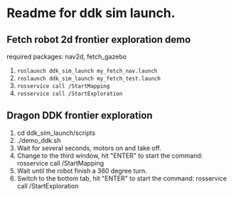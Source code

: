 # Readme for ddk sim launch.

## Fetch robot 2d frontier exploration demo
required packages:
nav2d, fetch_gazebo

1. ```roslaunch ddk_sim_launch my_fetch_nav.launch```
2. ```roslaunch ddk_sim_launch my_fetch_test.launch```
3. ```rosservice call /StartMapping```
4. ```rosservice call /StartExploration```

## Dragon DDK frontier exploration
1. cd ddk_sim_launch/scripts
2. ./demo_ddk.sh
3. Wait for several seconds, motors on and take off.
4. Change to the third window, hit "ENTER" to start the command: rosservice call /StartMapping
5. Wait until the robot finish a 360 degree turn.
6. Switch to the bottom tab, hit "ENTER" to start the command: rosservice call /StartExploration
